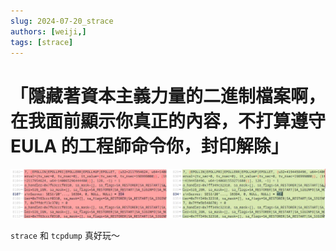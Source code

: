 ```yaml
---
slug: 2024-07-20_strace
authors: [weiji,]
tags: [strace]
--- 
```


# 「隱藏著資本主義力量的二進制檔案啊，在我面前顯示你真正的內容，不打算遵守 EULA 的工程師命令你，封印解除」

<head>
  <meta property="og:image" content="https://raw.githubusercontent.com/FlySkyPie/flyskypie.github.io/main/post/2024-07-20_strace/00.webp" />
</head>

![](./00.webp)

`strace` 和 `tcpdump` 真好玩～
